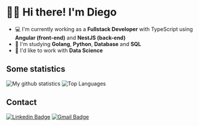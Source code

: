 # 👋🏻 Hi there! I'm Diego

- 💻  I'm currently working as a **Fullstack Developer** with TypeScript using **Angular (front-end)** and **NestJS (back-end)**
- 🎯  I'm studying **Golang**, **Python**, **Database** and **SQL**
- 🔭  I'd like to work with **Data Science**

## Some statistics

<!-- ![My github statistics](https://github-readme-stats.vercel.app/api?username=diegossl&count_private=true) -->

![My github statistics](https://github-readme-stats.vercel.app/api?username=diegossl&hide=issues&show_icons=true&hide_border=true)
![Top Languages](https://github-readme-stats.vercel.app/api/top-langs/?username=diegossl&layout=compact&hide_border=true)

## Contact

[![Linkedin Badge](https://img.shields.io/badge/-LinkedIn-blue?style=flat-square&logo=Linkedin&logoColor=white&link=https://www.linkedin.com/in/alexandre-monteiro-9a03371a5/)](https://www.linkedin.com/in/dsslourenco/)
[![Gmail Badge](https://img.shields.io/badge/-Gmail-c14438?style=flat-square&logo=Gmail&logoColor=white&link=mailto:diegossl94@gmail.com)](mailto:diegossl94@gmail.com)
